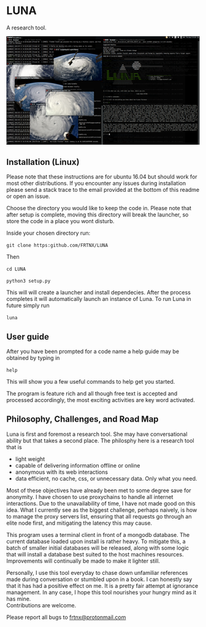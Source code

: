 # LUNA

A research tool.

[![Alt text](screenshot.png?raw=true "Screenshot of Luna")](https://github.com/FRTNX/LUNA/blob/master/screenshot.png)

## Installation (Linux)

Please note that these instructions are for ubuntu 16.04 but should work for most other distributions. If you encounter any issues during installation please send a stack trace to the email provided at the bottom of this readme or open an issue.

Choose the directory you would like to keep the code in. 
Please note that after setup is complete, moving this directory will break the launcher,
so store the code in a place you wont disturb.

Inside your chosen directory run:

```git clone https:github.com/FRTNX/LUNA```

Then

```cd LUNA```

```python3 setup.py```

This will will create a launcher and install dependecies. After the process completes it will automatically launch an instance of Luna. To run Luna in future simply run 

```luna```

## User guide

After you have been prompted for a code name a help guide may be obtained by typing in 

```help```

This will show you a few useful commands to help get you started.

The program is feature rich and all though free text is accepted and processed accordingly, the most exciting activities are key word activated. 


## Philosophy, Challenges, and Road Map

Luna is first and foremost a research tool. She may have conversational ability but that takes a second place. The philosphy here is a research tool that is

 - light weight
 - capable of delivering information offline or online
 - anonymous with its web interactions
 - data efficient, no cache, css, or unnecessary data. Only what you need. 

Most of these objectives have already been met to some degree save for anonymity. I have chosen to use proxychains to handle all internet interactions. Due to the unavailability of time, I have not made good on this idea. What I currently see as the biggest challenge, perhaps naively, is how to manage the proxy servers list, ensuring that all requests go through an elite node first, and mitigating the latency this may cause.

This program uses a terminal client in front of a mongodb database. The current database loaded upon install is rather heavy. To mitigate this, a batch of smaller initial databases will be released, along with some logic that will install a database best suited to the host machines resources. Improvements will continually be made to make it lighter still.

Personally, I use this tool everyday to chase down unfamiliar references made during conversation or stumbled upon in a book. I can honestly say that it has had a positive effect on me. It is a pretty fair attempt at ignorance management. In any case, I hope this tool nourishes your hungry mind as it has mine.  
Contributions are welcome.

Please report all bugs to frtnx@protonmail.com